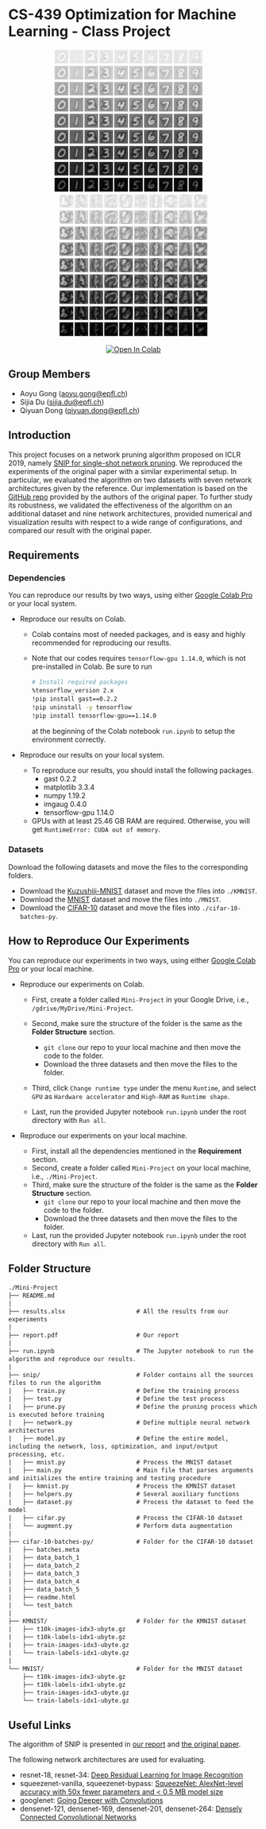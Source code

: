 # CS-439 Optimization for Machine Learning - Class Project

<div align="center">
<p>
<img src="plots/mnist.png" width="300"/> &nbsp;&nbsp;&nbsp;&nbsp; <img src="plots/kmnist.png" width="300"/> 
</p>
<div>
<a href="https://colab.research.google.com/drive/14aRBOVrymdUs_XVt5ixkdqOBnwOQUGqs?usp=sharing"><img src="https://colab.research.google.com/assets/colab-badge.svg" alt="Open In Colab"></a>
</div>
</div>


## Group Members

- Aoyu Gong (aoyu.gong@epfl.ch)
- Sijia Du (sijia.du@epfl.ch)
- Qiyuan Dong (qiyuan.dong@epfl.ch)



## Introduction

This project focuses on a network pruning algorithm proposed on ICLR 2019, namely [SNIP for single-shot network pruning](https://openreview.net/forum?id=B1VZqjAcYX). We reproduced the experiments of the original paper with a similar experimental setup. In particular, we evaluated the algorithm on two datasets with seven network architectures given by the reference. Our implementation is based on the [GitHub repo](https://github.com/namhoonlee/snip-public) provided by the authors of the original paper. To further study its robustness, we validated the effectiveness of the algorithm on an additional dataset and nine network architectures, provided numerical and visualization results with respect to a wide range of configurations, and compared our result with the original paper.



## Requirements

### Dependencies

You can reproduce our results by two ways, using either [Google Colab Pro](https://colab.research.google.com/signup) or your local system.

- Reproduce our results on Colab.
  - Colab contains most of needed packages, and is easy and highly recommended for reproducing our results.

  - Note that our codes requires `tensorflow-gpu 1.14.0`, which is not pre-installed in Colab. Be sure to run

    ```bash
    # Install required packages
    %tensorflow_version 2.x
    !pip install gast==0.2.2
    !pip uninstall -y tensorflow
    !pip install tensorflow-gpu==1.14.0
    ```
  
    at the beginning of the Colab notebook `run.ipynb` to setup the environment correctly.
  
- Reproduce our results on your local system.
  - To reproduce our results, you should install the following packages.
    - gast 0.2.2
    - matplotlib 3.3.4
    - numpy 1.19.2
    - imgaug 0.4.0
    - tensorflow-gpu 1.14.0
  - GPUs with at least 25.46 GB RAM are required. Otherwise, you will get `RuntimeError: CUDA out of memory`.

### Datasets

Download the following datasets and move the files to the corresponding folders.

- Download the [Kuzushiji-MNIST](https://github.com/rois-codh/kmnist) dataset and move the files into `./KMNIST`.
- Download the [MNIST](http://yann.lecun.com/exdb/mnist/) dataset and move the files into `./MNIST`.
- Download the [CIFAR-10](https://www.cs.toronto.edu/~kriz/cifar.html) dataset and move the files into `./cifar-10-batches-py`.




## How to Reproduce Our Experiments

You can reproduce our experiments in two ways, using either [Google Colab Pro](https://colab.research.google.com/signup) or your local machine.

- Reproduce our experiments on Colab.
  
  - First, create a folder called `Mini-Project` in your Google Drive, i.e., `/gdrive/MyDrive/Mini-Project`.
  
  - Second, make sure the structure of the folder is the same as the **Folder Structure** section.
    - `git clone` our repo to your local machine and then move the code to the folder.
    - Download the three datasets and then move the files to the folder.
  - Third, click `Change runtime type` under the menu `Runtime`, and select `GPU` as `Hardware accelerator` and `High-RAM` as `Runtime shape`.
  - Last, run the provided Jupyter notebook `run.ipynb` under the root directory with `Run all`.
  
- Reproduce our experiments on your local machine.
  - First, install all the dependencies mentioned in the **Requirement** section.
  - Second, create a folder called `Mini-Project` on your local machine, i.e., `./Mini-Project`.
  - Third, make sure the structure of the folder is the same as the **Folder Structure** section.
    - `git clone` our repo to your local machine and then move the code to the folder.
    - Download the three datasets and then move the files to the folder.
  - Last, run the provided Jupyter notebook `run.ipynb` under the root directory with `Run all`.




## Folder Structure

```
./Mini-Project
├── README.md
|
├── results.xlsx                    # All the results from our experiments
|
├── report.pdf                      # Our report
|
├── run.ipynb                       # The Jupyter notebook to run the algorithm and reproduce our results.
|
├── snip/                           # Folder contains all the sources files to run the algorithm
|   ├── train.py                    # Define the training process
|   ├── test.py                     # Define the test process
|   ├── prune.py                    # Define the pruning process which is executed before training
|   ├── network.py                  # Define multiple neural network architectures
|   ├── model.py                    # Define the entire model, including the network, loss, optimization, and input/output processing, etc.
|   ├── mnist.py                    # Process the MNIST dataset
|   ├── main.py                     # Main file that parses arguments and initializes the entire training and testing procedure
|   ├── kmnist.py                   # Process the KMNIST dataset
|   ├── helpers.py                  # Several auxiliary functions
|   ├── dataset.py                  # Process the dataset to feed the model
|   ├── cifar.py                    # Process the CIFAR-10 dataset
|   └── augment.py                  # Perform data augmentation
|
├── cifar-10-batches-py/            # Folder for the CIFAR-10 dataset
|   ├── batches.meta
|   ├── data_batch_1
|   ├── data_batch_2
|   ├── data_batch_3
|   ├── data_batch_4
|   ├── data_batch_5
|   ├── readme.html
|   └── test_batch
|
├── KMNIST/                         # Folder for the KMNIST dataset
|   ├── t10k-images-idx3-ubyte.gz
|   ├── t10k-labels-idx1-ubyte.gz
|   ├── train-images-idx3-ubyte.gz
|   └── train-labels-idx1-ubyte.gz
|
└── MNIST/                          # Folder for the MNIST dataset
    ├── t10k-images-idx3-ubyte.gz
    ├── t10k-labels-idx1-ubyte.gz
    ├── train-images-idx3-ubyte.gz
    └── train-labels-idx1-ubyte.gz
```



## Useful Links

The algorithm of SNIP is presented in [our report](./report.pdf) and [the original paper](https://openreview.net/forum?id=B1VZqjAcYX).

The following network architectures are used for evaluating.

- resnet-18, resnet-34: [Deep Residual Learning for Image Recognition](https://openaccess.thecvf.com/content_cvpr_2016/papers/He_Deep_Residual_Learning_CVPR_2016_paper.pdf)
- squeezenet-vanilla, squeezenet-bypass: [SqueezeNet: AlexNet-level accuracy with 50x fewer parameters and < 0.5 MB model size](https://arxiv.org/pdf/1602.07360.pdf)
- googlenet: [Going Deeper with Convolutions](https://www.cv-foundation.org/openaccess/content_cvpr_2015/papers/Szegedy_Going_Deeper_With_2015_CVPR_paper.pdf)
- densenet-121, densenet-169, densenet-201, densenet-264: [Densely Connected Convolutional Networks](https://openaccess.thecvf.com/content_cvpr_2017/papers/Huang_Densely_Connected_Convolutional_CVPR_2017_paper.pdf)
